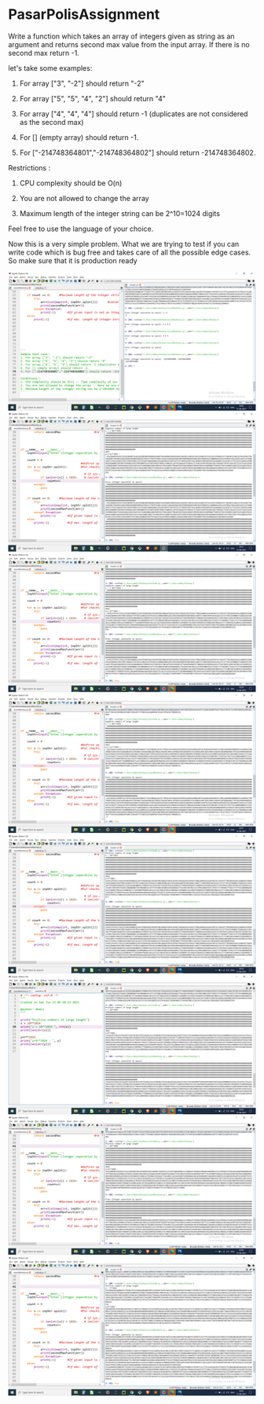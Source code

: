 # PasarPolisAssignment


Write a function which takes an array of integers given as string as an argument and returns second max value from the input array. If there is no second max return -1.

 

let's take some examples:

 

1. For array ["3", "-2"] should return "-2"

2. For array ["5", "5", "4", "2"] should return "4"

3. For array ["4", "4", "4"] should return -1 (duplicates are not considered as the second max)

4. For [] (empty array) should return -1.

5. For ["-214748364801","-214748364802"] should return -214748364802.    

 

Restrictions :

1. CPU complexity should be O(n)

2. You are not allowed to change the array

3. Maximum length of the integer string can be 2^10=1024 digits 

 

Feel free to use the language of your choice.

 

Now this is a very simple problem. What we are trying to test if you can write code which is bug free and takes care of all the possible edge cases. So make sure that it is production ready



<div align="center">
    <img src="/GivenTestCase.png"></img>
    <img src="/ln-R1.png" </img> 
</div>
<div>
    <img src="/ln-R2.png" </img> 
</div>
<div>
    <img src="ln-R3.png" </img> 
    <img src="lp-R1.png"></img>
    <img src="lp-R2.png"></img>
    <img src="lp-R3.png"></img>
    <img src="lp-R4.png"></img>
</div>
